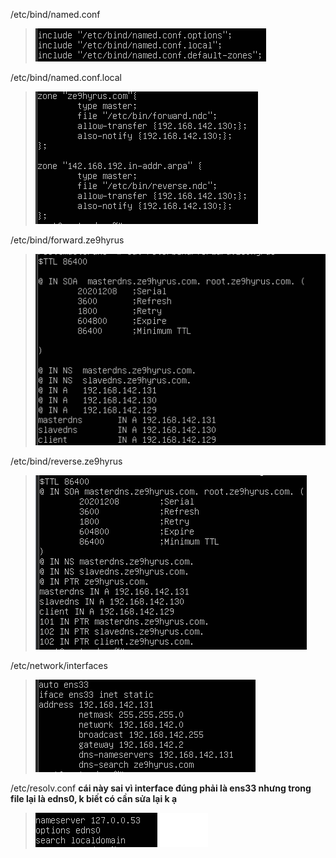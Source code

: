 /etc/bind/named.conf

> ![](./images/dns/conf.png)

/etc/bind/named.conf.local

> ![](./images/dns/conflocal.png)

/etc/bind/forward.ze9hyrus

> ![](./images/dns/fw.png)

/etc/bind/reverse.ze9hyrus

> ![](./images/dns/rv.png)

/etc/network/interfaces

> ![](./images/dns/itf.png)

/etc/resolv.conf **cái này sai vì interface đúng phải là ens33 nhưng trong file lại là edns0, k biết có cần sửa lại k ạ**

> ![](./images/dns/rs.png)
